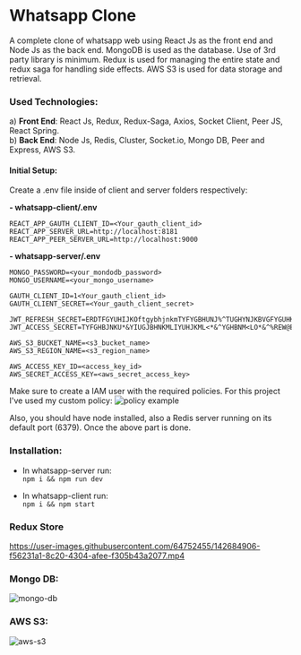 # Whatsapp Clone

A complete clone of whatsapp web using React Js as the front end and Node Js as the back end. MongoDB is used as the database. Use of 3rd party library is minimum. Redux is used for managing the entire state and redux saga for handling side effects. AWS S3 is used for data storage and retrieval.

### **Used Technologies:**<br/>
a) **Front End**: React Js, Redux, Redux-Saga, Axios, Socket Client, Peer JS, React Spring.<br/>
b) **Back End**: Node Js, Redis, Cluster, Socket.io, Mongo DB, Peer and Express, AWS S3.

#### Initial Setup:

Create a .env file inside of client and server folders respectively:

**- whatsapp-client/.env**
```
REACT_APP_GAUTH_CLIENT_ID=<Your_gauth_client_id>
REACT_APP_SERVER_URL=http://localhost:8181
REACT_APP_PEER_SERVER_URL=http://localhost:9000
```

**- whatsapp-server/.env**
```
MONGO_PASSWORD=<your_mondodb_password>
MONGO_USERNAME=<your_mongo_username>

GAUTH_CLIENT_ID=1<Your_gauth_client_id>
GAUTH_CLIENT_SECRET=<Your_gauth_client_secret>

JWT_REFRESH_SECRET=ERDTFGYUHIJKOftgybhjnkmTYFYGBHUNJ%^TUGHYNJKBVGFYGUHKJHVHFCV~BJHk
JWT_ACCESS_SECRET=TYFGHBJNKU*&YIUGJBHNKMLIYUHJKML<*&^YGHBNM<LO*&^%REW@ERFVBHJUYGVBN

AWS_S3_BUCKET_NAME=<s3_bucket_name>
AWS_S3_REGION_NAME=<s3_region_name>

AWS_ACCESS_KEY_ID=<access_key_id>
AWS_SECRET_ACCESS_KEY=<aws_secret_access_key>

```

Make sure to create a IAM user with the required policies. For this project I've used my custom policy:
![policy example](https://user-images.githubusercontent.com/64752455/142682383-2371f184-0679-4574-9dce-89907541e37f.PNG)

Also, you should have node installed, also a Redis server running on its default port (6379).
Once the above part is done.

### Installation:

- In whatsapp-server run:<br>
`npm i && npm run dev`

- In whatsapp-client run:<br>
`npm i && npm start`

### Redux Store
https://user-images.githubusercontent.com/64752455/142684906-f56231a1-8c20-4304-afee-f305b43a2077.mp4

### Mongo DB:
![mongo-db](https://user-images.githubusercontent.com/64752455/142684716-194b2ba5-1a3f-4ee7-a987-f594e00b2ea1.PNG)

### AWS S3:
![aws-s3](https://user-images.githubusercontent.com/64752455/142684407-1d79162e-b73b-41ab-a36d-ac408200f712.PNG)

<br>
<br>
